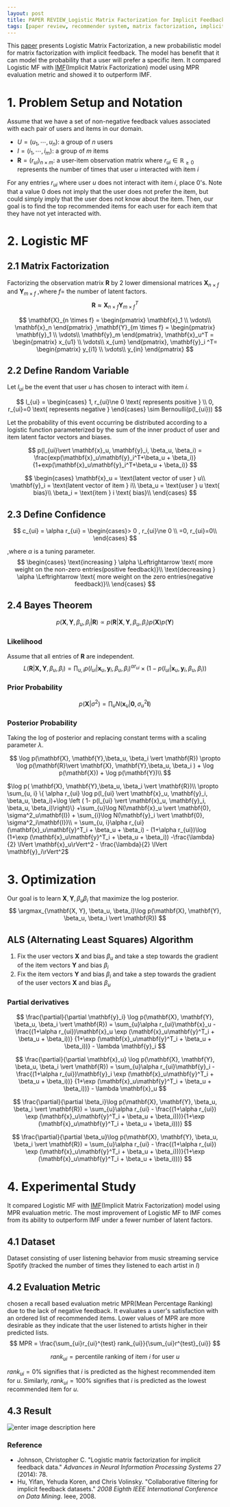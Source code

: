 ```yaml
---
layout: post
title: PAPER REVIEW_Logistic Matrix Factorization for Implicit Feedback Data
tags: [paper review, recommender system, matrix factorization, implicit feedback]
---
```

This [paper](http://web.stanford.edu/~rezab/nips2014workshop/submits/logmat.pdf) presents Logistic Matrix Factorization, a new probabilistic model for matrix factorization with implicit feedback. The model has benefit that it can model the probability that a user will prefer a specific item.  It compared Logistic MF with [IMF](https://ieeexplore.ieee.org/stamp/stamp.jsp?tp=&arnumber=4781121)(Implicit Matrix Factorization) model using MPR evaluation metric and showed it to outperform IMF.

# **1. Problem Setup and Notation**  
Assume that we have a set of non-negative feedback values associated with each pair of users and items in our domain.
* $U = \left( u_1, \cdots, u_n \right)$: a group of $n$ users
* $I = \left( i_1, \cdots, i_m \right)$: a group of $m$ items
* $\mathbf{R} = (r_{ui})_{n\times m}$: a user-item observation matrix where $r_{ui} \in \mathbb{R}_{\ge 0}$ represents the number of times that user $u$ interacted with item $i$

For any entries $r_{ui}$ where user $u$ does not interact with item $i$, place 0's.  Note that a value 0 does not imply that the user does not prefer the item, but could simply imply that the user does not know about the item.
Then, our goal is to find the top recommended items for each user for each item that they have not yet interacted with.



# **2. Logistic MF**
## 2.1 Matrix Factorization
Factorizing the observation matrix $\mathbf{R}$ by 2 lower dimensional matrices $\mathbf{X}_{n \times f}$ and $\mathbf{Y}_{m \times f}$ ,where $f =$ the number of latent factors.  
$$
\mathbf{R} \approx \mathbf{X}_{n \times f}\mathbf{Y}^T_{m \times f}  
$$

$$
\mathbf{X}_{n \times f} = \begin{pmatrix} \mathbf{x}_1  \\ \vdots\\ \mathbf{x}_n \end{pmatrix} ,\mathbf{Y}_{m \times f} = \begin{pmatrix} \mathbf{y}_1  \\ \vdots\\ \mathbf{y}_m \end{pmatrix},
\mathbf{x}_u^T = \begin{pmatrix} x_{u1}  \\ \vdots\\ x_{um} \end{pmatrix},
\mathbf{y}_i ^T= \begin{pmatrix} y_{i1}  \\ \vdots\\ y_{in} \end{pmatrix}
$$

## 2.2 Define Random Variable
Let $l_{ui}$ be the event that user $u$ has chosen to interact with item $i$.

$$
l_{ui} =
\begin{cases}
1, r_{ui}\ne 0 \text{  represents positive  } \\
0, r_{ui}=0 \text{  represents negative }
\end{cases}
\sim Bernoulli(p(l_{ui}))
$$

Let the probability of this event occurring be distributed  according to a logistic function parameterized by the sum of the inner product of user and item latent factor vectors and biases.

$$
p(l_{ui}\vert \mathbf{x}_u, \mathbf{y}_i, \beta_u, \beta_i) = \frac{exp(\mathbf{x}_u\mathbf{y}_i^T+\beta_u + \beta_i)}{1+exp(\mathbf{x}_u\mathbf{y}_i^T+\beta_u + \beta_i)}
$$

$$
\begin{cases}
\mathbf{x}_u = \text{latent vector of user } u\\
\mathbf{y}_i = \text{latent vector of item } i\\
\beta_u = \text{user } u \text{ bias}\\
\beta_i = \text{item } i \text{ bias}\\
 \end{cases}
$$
## 2.3 Define Confidence
$$
c_{ui} = \alpha r_{ui}  =
\begin{cases}> 0 , r_{ui}\ne 0 \\
=0, r_{ui}=0\\
\end{cases}
$$

,where $\alpha$ is a tuning parameter.
$$
\begin{cases}
\text{increasing } \alpha \Leftrightarrow \text{ more weight on the non-zero entries(positive feedback)}\\
\text{decreasing } \alpha \Leftrightarrow \text{ more weight on the zero entries(negative feedback)}\\
\end{cases}
$$

## 2.4 Bayes Theorem
$$
p(\mathbf{X}, \mathbf{Y},\beta_u, \beta_i \vert \mathbf{R})
\propto p(\mathbf{R}\vert \mathbf{X}, \mathbf{Y},\beta_u, \beta_i )p(\mathbf{X})p(\mathbf{Y})
$$

### Likelihood
Assume that all entries of $\mathbf{R}$ are independent.
$$
L(\mathbf{R}\vert \mathbf{X, Y}, \beta_u, \beta_i) =
\prod_{u, i}p(l_{ui}\vert\mathbf{x}_u, \mathbf{y}_i, \beta_u, \beta_i)^{\alpha r_{ui}} \times \left( 1-p(l_{ui}\vert\mathbf{x}_u, \mathbf{y}_i, \beta_u, \beta_i) \right)
$$
### Prior Probability
$$
p(\mathbf{X}\vert \sigma^2) = \prod_{u}N(\mathbf{x}_u \vert \mathbf{0}, \sigma_u^2\mathbf{I})
$$

###  Posterior Probability
Taking the log of posterior and replacing constant terms with a scaling parameter $\lambda$.  

$$
\log p(\mathbf{X}, \mathbf{Y},\beta_u, \beta_i \vert \mathbf{R})
\propto \log p(\mathbf{R}\vert \mathbf{X}, \mathbf{Y},\beta_u, \beta_i ) + \log p(\mathbf{X}) + \log p(\mathbf{Y})\\
$$

$\log p( \mathbf{X}, \mathbf{Y},\beta_u, \beta_i \vert \mathbf{R})\\
\propto \sum_{u, i} \{ \alpha r_{ui} \log p(l_{ui} \vert \mathbf{x}_u, \mathbf{y}_i, \beta_u, \beta_i)+\log \left ( 1- p(l_{ui} \vert \mathbf{x}_u, \mathbf{y}_i, \beta_u, \beta_i)\right)\}
+\sum_{u}\log N(\mathbf{x}_u \vert \mathbf{0}, \sigma^2_u\mathbf{I}) + \sum_{i}\log N(\mathbf{y}_i \vert \mathbf{0}, \sigma^2_i\mathbf{I})\\
= \sum_{u, i}\alpha r_{ui}(\mathbf{x}_u\mathbf{y}^T_i + \beta_u + \beta_i) - (1+\alpha r_{ui})\log (1+\exp (\mathbf{x}_u\mathbf{y}^T_i + \beta_u + \beta_i))
 -\frac{\lambda}{2} \lVert \mathbf{x}_u\rVert^2 - \frac{\lambda}{2} \lVert \mathbf{y}_i\rVert^2$  


# **3. Optimization**
Our goal is to learn $\mathbf{X}, \mathbf{Y}, \beta_u \beta_i$ that maximize the log posterior.  
$$
\argmax_{\mathbf{X, Y}, \beta_u, \beta_i}\log p(\mathbf{X}, \mathbf{Y}, \beta_u, \beta_i \vert \mathbf{R})
$$

## ALS (Alternating Least Squares) Algorithm

1. Fix the user vectors $\mathbf{X}$ and bias $\beta_u$ and take a step towards the gradient of the item vectors $\mathbf{Y}$ and bias $\beta_i$
2. Fix the item vectors $\mathbf{Y}$ and bias $\beta_i$ and take a step towards the gradient of the user vectors $\mathbf{X}$ and bias $\beta_u$

### Partial derivatives
$$
\frac{\partial}{\partial \mathbf{y}_i} \log p(\mathbf{X}, \mathbf{Y}, \beta_u, \beta_i \vert \mathbf{R}) = \sum_{u}\alpha r_{ui}\mathbf{x}_u - \frac{(1+\alpha r_{ui})\mathbf{x}_u \exp (\mathbf{x}_u\mathbf{y}^T_i + \beta_u + \beta_i))}
{1+\exp (\mathbf{x}_u\mathbf{y}^T_i + \beta_u + \beta_i))} - \lambda \mathbf{y}_i
$$

$$
\frac{\partial}{\partial \mathbf{x}_u} \log p(\mathbf{X}, \mathbf{Y}, \beta_u, \beta_i \vert \mathbf{R}) = \sum_{u}\alpha r_{ui}\mathbf{y}_i - \frac{(1+\alpha r_{ui})\mathbf{y}_i \exp (\mathbf{x}_u\mathbf{y}^T_i + \beta_u + \beta_i))}
{1+\exp (\mathbf{x}_u\mathbf{y}^T_i + \beta_u + \beta_i))} - \lambda \mathbf{x}_u
$$

$$
\frac{\partial}{\partial \beta_i}\log p(\mathbf{X}, \mathbf{Y}, \beta_u, \beta_i \vert \mathbf{R}) = \sum_{u}\alpha r_{ui} - \frac{(1+\alpha r_{ui}) \exp (\mathbf{x}_u\mathbf{y}^T_i + \beta_u + \beta_i)))}{1+\exp (\mathbf{x}_u\mathbf{y}^T_i + \beta_u + \beta_i)))}
$$

$$
\frac{\partial}{\partial \beta_u}\log p(\mathbf{X}, \mathbf{Y}, \beta_u, \beta_i \vert \mathbf{R}) = \sum_{u}\alpha r_{ui} - \frac{(1+\alpha r_{ui}) \exp (\mathbf{x}_u\mathbf{y}^T_i + \beta_u + \beta_i)))}{1+\exp (\mathbf{x}_u\mathbf{y}^T_i + \beta_u + \beta_i)))}
$$

# **4. Experimental Study**
It compared Logistic MF with [IMF](https://ieeexplore.ieee.org/stamp/stamp.jsp?tp=&arnumber=4781121)(Implicit Matrix Factorization) model using MPR evaluation metric. The most improvement of Logistic MF to IMF comes from its ability to outperform IMF under a fewer number of latent factors.  

## 4.1 Dataset
Dataset consisting of user listening behavior from music streaming service Spotify (tracked the number of times they listened to each artist in $I$)

## 4.2 Evaluation Metric
chosen a recall based evaluation metric MPR(Mean Percentage Ranking) due to the lack of negative feedback. It evaluates a user's satisfaction with an ordered list of recommended items. Lower values of MPR are more desirable as they indicate that the user listened to artists higher in their predicted lists.
$$
MPR = \frac{\sum_{ui}r_{ui}^{test} rank_{ui}}{\sum_{ui}r^{test}_{ui}}
$$

$$
rank_{ui} = \text{percentile ranking of item } i \text{ for user }u
$$

$rank_{ui} = 0$% signifies that $i$ is predicted as the highest recommended item for $u$. Similarly, $rank_{ui} = 100$% signifies that $i$ is predicted as the lowest recommended item for $u$.

## 4.3 Result
![enter image description here](https://d3i71xaburhd42.cloudfront.net/45283c1b4fdd3c1dcd14031f7f8e0e603a7fc084/7-Figure2-1.png)


### Reference
* Johnson, Christopher C. "Logistic matrix factorization for implicit feedback data." _Advances in Neural Information Processing Systems_ 27 (2014): 78.
* Hu, Yifan, Yehuda Koren, and Chris Volinsky. "Collaborative filtering for implicit feedback datasets." _2008 Eighth IEEE International Conference on Data Mining_. Ieee, 2008.
